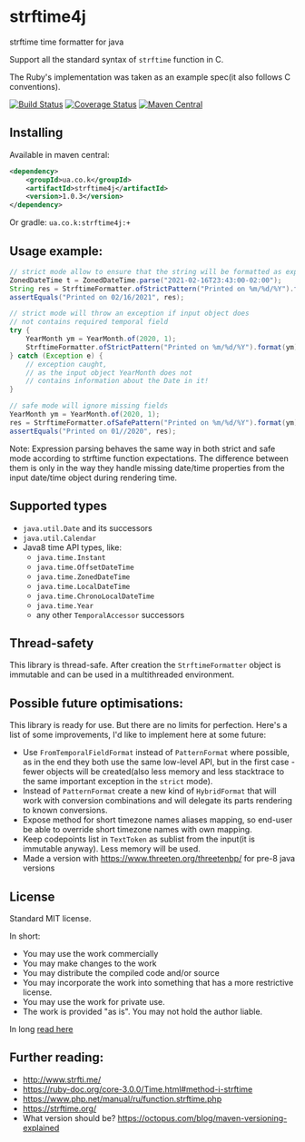 # strftime4j
strftime time formatter for java

Support all the standard syntax of `strftime` function in C.

The Ruby's implementation was taken as an example spec(it also follows C conventions).

[![Build Status](https://travis-ci.com/msangel/strftime4j.svg?branch=master)](https://travis-ci.com/msangel/strftime4j)
[![Coverage Status](https://coveralls.io/repos/github/msangel/strftime4j/badge.svg?branch=master)](https://coveralls.io/github/msangel/strftime4j?branch=master) [![Maven Central](https://img.shields.io/maven-central/v/ua.co.k/strftime4j.svg?label=Maven%20Central)](https://search.maven.org/search?q=g:%22ua.co.k%22%20AND%20a:%22strftime4j%22)

## Installing
Available in maven central:
```xml
<dependency>
    <groupId>ua.co.k</groupId>
    <artifactId>strftime4j</artifactId>
    <version>1.0.3</version>
</dependency>
```
Or gradle:
`ua.co.k:strftime4j:+`

## Usage example:
```java
// strict mode allow to ensure that the string will be formatted as expected:
ZonedDateTime t = ZonedDateTime.parse("2021-02-16T23:43:00-02:00");
String res = StrftimeFormatter.ofStrictPattern("Printed on %m/%d/%Y").format(t);
assertEquals("Printed on 02/16/2021", res);

// strict mode will throw an exception if input object does 
// not contains required temporal field
try {
    YearMonth ym = YearMonth.of(2020, 1);
    StrftimeFormatter.ofStrictPattern("Printed on %m/%d/%Y").format(ym);
} catch (Exception e) {
    // exception caught, 
    // as the input object YearMonth does not 
    // contains information about the Date in it!
}

// safe mode will ignore missing fields
YearMonth ym = YearMonth.of(2020, 1);
res = StrftimeFormatter.ofSafePattern("Printed on %m/%d/%Y").format(ym);
assertEquals("Printed on 01//2020", res);
```
Note:
Expression parsing behaves the same way in both strict and safe mode according to strftime function expectations. The difference between them is only in the way they handle missing date/time properties from the input date/time object during rendering time.


## Supported types
* `java.util.Date` and its successors
* `java.util.Calendar`
* Java8 time API types, like:
    * `java.time.Instant`
    * `java.time.OffsetDateTime`
    * `java.time.ZonedDateTime`
    * `java.time.LocalDateTime`
    * `java.time.ChronoLocalDateTime`
    * `java.time.Year`
    * any other `TemporalAccessor` successors


## Thread-safety
This library is thread-safe. 
After creation the `StrftimeFormatter` object is immutable and can be used in a multithreaded environment. 

## Possible future optimisations:
This library is ready for use.
But there are no limits for perfection.
Here's a list of some improvements, I'd like to implement here at some future:

* Use `FromTemporalFieldFormat` instead of `PatternFormat` where possible, as in the end they both use the same low-level API, but in the first case - fewer objects will be created(also less memory and less stacktrace to the same important exception in the `strict` mode).
* Instead of `PatternFormat` create a new kind of `HybridFormat` that will work with conversion combinations and will delegate its parts rendering to known conversions.
* Expose method for short timezone names aliases mapping, so end-user be able to override short timezone names with own mapping.
* Keep codepoints list in `TextToken` as sublist from the input(it is immutable anyway). Less memory will be used.
* Made a version with https://www.threeten.org/threetenbp/ for pre-8 java versions

## License
Standard MIT license.

In short:
* You may use the work commercially
* You may make changes to the work
* You may distribute the compiled code and/or source
* You may incorporate the work into something that has a more restrictive license.
* You may use the work for private use.
* The work is provided "as is". You may not hold the author liable.

In long [read here](https://github.com/msangel/strftime4j/blob/master/LICENSE)

## Further reading:
* http://www.strfti.me/
* https://ruby-doc.org/core-3.0.0/Time.html#method-i-strftime
* https://www.php.net/manual/ru/function.strftime.php
* https://strftime.org/
* What version should be? https://octopus.com/blog/maven-versioning-explained
